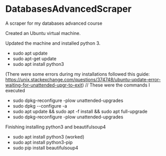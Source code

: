 # DatabasesAdvancedScraper
A scraper for my databases advanced course

Created an Ubuntu virtual machine.

Updated the machine and installed python 3.

- sudo apt update
- sudo apt-get update
- sudo apt install python3

(There were some errors during my installations followed this guide: https://unix.stackexchange.com/questions/374748/ubuntu-update-error-waiting-for-unattended-upgr-to-exit)
// These were the commands I executed 
- sudo dpkg-reconfigure -plow unattended-upgrades
- sudo dpkg --configure -a
- sudo apt update && sudo apt -f install && sudo apt full-upgrade
- sudo dpkg-reconfigure -plow unattended-upgrades
 
Finishing installing python3 and beautifulsoup4

- sudo apt install python3 (worked)
- sudo apt install python3-pip
- sudo pip install beautifulsoup4 
